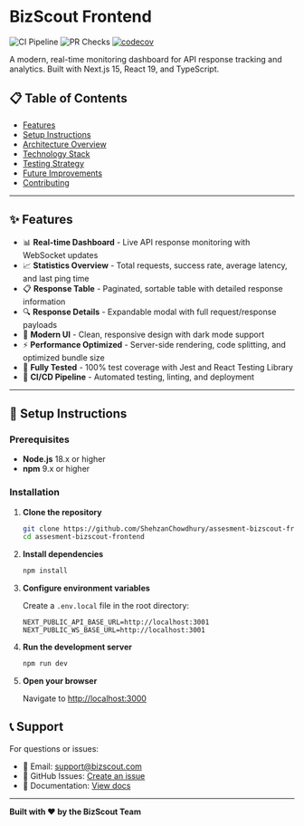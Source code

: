 # BizScout Frontend

![CI Pipeline](https://github.com/ShehzanChowdhury/assesment-bizscout-frontend/actions/workflows/ci.yml/badge.svg)
![PR Checks](https://github.com/ShehzanChowdhury/assesment-bizscout-frontend/actions/workflows/pr-checks.yml/badge.svg)
[![codecov](https://codecov.io/gh/ShehzanChowdhury/assesment-bizscout-frontend/branch/main/graph/badge.svg)](https://codecov.io/gh/ShehzanChowdhury/assesment-bizscout-frontend)

A modern, real-time monitoring dashboard for API response tracking and analytics. Built with Next.js 15, React 19, and TypeScript.

## 📋 Table of Contents

- [Features](#-features)
- [Setup Instructions](#-setup-instructions)
- [Architecture Overview](#-architecture-overview)
- [Technology Stack](#-technology-stack)
- [Testing Strategy](#-testing-strategy)
- [Future Improvements](#-future-improvements)
- [Contributing](#-contributing)

---

## ✨ Features

- 📊 **Real-time Dashboard** - Live API response monitoring with WebSocket updates
- 📈 **Statistics Overview** - Total requests, success rate, average latency, and last ping time
- 📋 **Response Table** - Paginated, sortable table with detailed response information
- 🔍 **Response Details** - Expandable modal with full request/response payloads
- 🎨 **Modern UI** - Clean, responsive design with dark mode support
- ⚡ **Performance Optimized** - Server-side rendering, code splitting, and optimized bundle size
- 🧪 **Fully Tested** - 100% test coverage with Jest and React Testing Library
- 🚀 **CI/CD Pipeline** - Automated testing, linting, and deployment

---

## 🚀 Setup Instructions

### Prerequisites

- **Node.js** 18.x or higher
- **npm** 9.x or higher

### Installation

1. **Clone the repository**
   ```bash
   git clone https://github.com/ShehzanChowdhury/assesment-bizscout-frontend.git
   cd assesment-bizscout-frontend
   ```

2. **Install dependencies**
   ```bash
   npm install
   ```

3. **Configure environment variables**
   
   Create a `.env.local` file in the root directory:
   ```env
   NEXT_PUBLIC_API_BASE_URL=http://localhost:3001
   NEXT_PUBLIC_WS_BASE_URL=http://localhost:3001
   ```

4. **Run the development server**
   ```bash
   npm run dev
   ```

5. **Open your browser**
   
   Navigate to [http://localhost:3000](http://localhost:3000)

## 📞 Support

For questions or issues:
- 📧 Email: support@bizscout.com
- 💬 GitHub Issues: [Create an issue](https://github.com/ShehzanChowdhury/assesment-bizscout-frontend/issues)
- 📖 Documentation: [View docs](https://github.com/ShehzanChowdhury/assesment-bizscout-frontend/wiki)

---

**Built with ❤️ by the BizScout Team**
